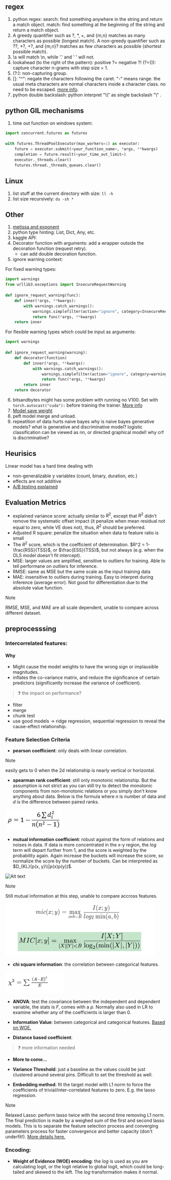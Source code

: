 ## regex

1. python regex: search: find something anywhere in the string and return a match object. match: find something at the beginning of the string and return a match object.
2. A greedy quantifier such as ?, *, +, and {m,n} matches as many characters as possible (longest match). A non-greedy quantifier such as ??, *?, +?, and {m,n}? matches as few characters as possible (shortest possible match).
3. \s will match \n, while '.' and ' ' will not.
4. lookahead (to the right of the pattern): positive ?= negative ?! (?=(<regex>)): capture character n-grams with step size = 1. 
5. (?:): non-capturing group.
6. []: "^": negate the characters following the caret. "-" means range. the usual meta characters are normal characters inside a character class. no need to be escaped. [more info](https://www.regular-expressions.info/charclass.html).
7. python double backslash: python interpret "\\\\" as single backslash "\\" .

## python GIL mechanisms

1. time out function on windows system:
```python
import concurrent.futures as futures

with futures.ThreadPoolExecutor(max_workers=1) as executor:
    future = executor.submit(<your_function_name>, *args, **kwargs)
    completion = future.result(<your_time_out_limit>)
    executor._threads.clear()
    futures.thread._threads_queues.clear()
```

## Linux

1. list stuff at the current directory with size: `ll -h`
2. list size recursively: `du -sh *`


## Other
1. [metissa and exponent](https://www.storyofmathematics.com/glossary/mantissa/)
2. python type hinting: List, Dict, Any, etc.
3. kaggle API:
4. Decorator function with arguments: add a wrapper outside the decoration function (request retry).
   - can add double decoration function.
5. ignore warning context:

For fixed warning types:

```python
import warnings
from urllib3.exceptions import InsecureRequestWarning

def ignore_request_warning(func):
    def inner(*args, **kwargs):
        with warnings.catch_warnings():
            warnings.simplefilter(action="ignore", category=InsecureRequestWarning)
            return func(*args, **kwargs)
    return inner
```
For flexible warning types which could be input as arguments: 

```python
import warnings

def ignore_request_warning(warning):
    def decorator(function)
        def inner(*args, **kwargs):
            with warnings.catch_warnings():
                warnings.simplefilter(action="ignore", category=warning)
                return func(*args, **kwargs)
        return inner
    return decorator
```

6. bitsandbytes might has some problem with running no V100. Set with `torch.autocast("cuda"):` before training the trainer. [More info](https://github.com/TimDettmers/bitsandbytes/issues/240)
7. [Model save weight](https://github.com/huggingface/peft/issues/286#issuecomment-1501617281)
8. peft model merge and unload.
9. repeatition of data hurts naive bayes
why is naive bayes generative models? what is generative and discriminative model?
logistic classification can be viewed as nn, or directed graphical model! 
why crf is discriminative?

## Heurisics
Linear model has a hard time dealing with 
- non-generalizable y variables (count, binary, duration, etc.)
- effects are not additive
- [A/B testing explained](https://zhuanlan.zhihu.com/p/68019926)

## Evaluation Metrics
- explained variance score: actually similar to $R^2$, except that $R^2$ didn't remove the systematic offset impact (it penalize when mean residual not equal to zero, while VE does not), thus, $R^2$ should be preferred.
- Adjusted R square: penalize the situation when data to feature ratio is small  
- The $R^2$ score, which is the coefficient of determination. $R^2 = 1- \frac{RSS}{TSS}$, or $\frac{ESS}{TSS}$, but not always (e.g. when the OLS model doesn't fit intercept).  
- MSE: larger values are amplified, sensitive to outliers for training. Able to tell performane on outliers for inference. 
- RMSE: same as MSE but the same scale as the input training data
- MAE: insensitive to outliers during training. Easy to interpret during inference (average error). Not good for differentiation due to the absolute value function. 

> [!note]
> RMSE, MSE, and MAE are all scale dependent, unable to compare across different dataset. 

## preprocesssing 

### Intercorrelated features: 

#### Why
- Might cause the model weights to have the wrong sign or implausible magnitudes.
- inflates the co-variance matrix, and reduce the significance of certain predictors (significantly increase the variance of coefficient).

> :question: the impact on performance?

- filter
- merge
- chunk test
- use good models -> ridge regression, sequential regression to reveal the cause-effect relationship.

### Feature Selection Criteria

- **pearson coefficient**: only deals with linear correlation. 

> [!note]
> easily gets to 0 when the 2d relationship is nearly vertical or horizontal.

- **spearman rank coefficient**: still only monotonic relationship. But the assumption is not strict as you can still try to detect the monotonic components from non-monotonic relations or you simply don't know anything about data. Below is the formula where $n$ is number of data and $d$ is the difference between paired ranks. 

![Alt text](image-2.png)


- **mutual information coefficient**: robust against the form of relations and noises in data. If data is more concentrated in the x-y region, the $log$ term will depart further from 1, and the score is weighted by the probability again. Again increase the buckets will increase the score, so normalize the score by the number of buckets. Can be interpreted as $D_{KL}(p(x, y)\\|p(x)p(y))$.
  
![Alt text](<Screenshot 2023-12-17 at 8.23.22 PM.png>)

> [!note]
> Still mutual information at this step, unable to compare accross features.

![Alt text](image.png)

- **chi square information**: the correlation between categorical features. 

![Alt text](image-1.png)


- **ANOVA**: test the covariance between the independent and dependent variable, the stats is $F$, comes with a $p$. Normally also used in LR to examine whether any of the coefficients is larger than 0.

- **Information Value**: between categorical and categorical features. [Based on WOE.](https://blog.csdn.net/kevin7658/article/details/50780391#:~:text=WOE%E7%9A%84%E5%85%A8%E7%A7%B0%E6%98%AF%E2%80%9CWeight,%E7%9A%84%E9%83%BD%E6%98%AF%E4%B8%80%E4%B8%AA%E6%84%8F%E6%80%9D%EF%BC%89%E3%80%82)

- **Distance based coefficient**: 

> :question: more information needed

- **More to come...**

- **Variance Threshold**: just a baseline as the values could be just clustered around several pins. Difficult to set the threshold as well. 

- **Embedding method**: fit the target model with L1 norm to force the coefficients of trivial/inter-correlated features to zero. E.g. the lasso regression. 

> [!note]
> Relaxed Lasso: perform lasso twice with the second time removing L1 norm. The final prediction is made by a weighed sum of the first and second lasso models. This is to separate the feature selection process and converging parameters process for faster convergence and better capacity (don't underfit!). [More details here.](https://stats.stackexchange.com/questions/37989/advantages-of-doing-double-lasso-or-performing-lasso-twice)

### Encoding: 
- **Weight of Evidence (WOE) encoding**: the $log$ is used as you are calculating logit, or the logit relative to global logit, which could be long-tailed and skewed to the left. The $log$ transformation makes it normal.